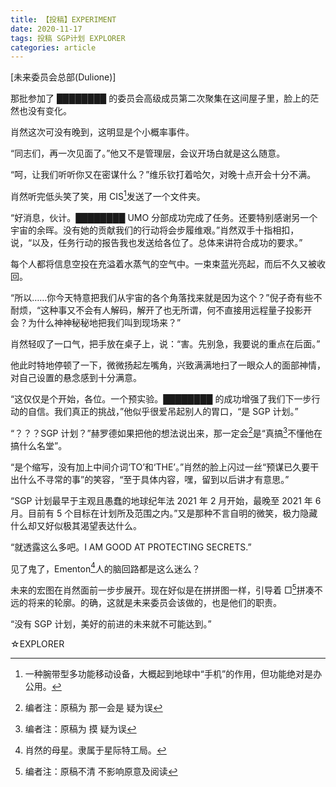 ```yaml
---
title: 【投稿】EXPERIMENT
date: 2020-11-17
tags: 投稿 SGP计划 EXPLORER
categories: article
---
```


[未来委员会总部(Dulione)]

那批参加了 ████████ 的委员会高级成员第二次聚集在这间屋子里，脸上的茫然也没有变化。

肖然这次可没有晚到，这明显是个小概率事件。

“同志们，再一次见面了。”他又不是管理层，会议开场白就是这么随意。

“呵，让我们听听你又在密谋什么？”维乐钦打着哈欠，对晚十点开会十分不满。

肖然听完低头笑了笑，用 CIS[^1]发送了一个文件夹。

“好消息，伙计。████████ UMO 分部成功完成了任务。还要特别感谢另一个宇宙的余晖。没有她的贡献我们的行动将会步履维艰。”肖然双手十指相扣，说，“以及，任务行动的报告我也发送给各位了。总体来讲符合成功的要求。”

每个人都将信息空投在充溢着水蒸气的空气中。一束束蓝光亮起，而后不久又被收回。

“所以……你今天特意把我们从宇宙的各个角落找来就是因为这个？”倪子奇有些不耐烦，“这种事又不会有人解码，解开了也无所谓，何不直接用远程量子投影开会？为什么神神秘秘地把我们叫到现场来？”

肖然轻叹了一口气，把手放在桌子上，说：“害。先别急，我要说的重点在后面。”

他此时特地停顿了一下，微微扬起左嘴角，兴致满满地扫了一眼众人的面部神情，对自己设置的悬念感到十分满意。

“这仅仅是个开始，各位。一个预实验。████████ 的成功增强了我们下一步行动的自信。我们真正的挑战，”他似乎很爱吊起别人的胃口，“是 SGP 计划。”

“？？？SGP 计划？”赫罗德如果把他的想法说出来，那一定会[^editor1]是“真搞[^editor2]不懂他在搞什么名堂”。

“是个缩写，没有加上中间介词‘TO’和‘THE’。”肖然的脸上闪过一丝“预谋已久要干出什么不寻常的事”的笑容，“至于具体内容，嘿，留到以后讲才有意思。”

“SGP 计划最早于主观且愚蠢的地球纪年法 2021 年 2 月开始，最晚至 2021 年 6 月。目前有 5 个目标在计划所及范围之内。”又是那种不言自明的微笑，极力隐藏什么却又好似极其渴望表达什么。

“就透露这么多吧。I AM GOOD AT PROTECTING SECRETS.”

见了鬼了，Ementon[^2]人的脑回路都是这么迷么？

未来的宏图在肖然面前一步步展开。现在好似是在拼拼图一样，引导着 □[^editor3]拼凑不远的将来的轮廓。的确，这就是未来委员会该做的，也是他们的职责。

“没有 SGP 计划，美好的前进的未来就不可能达到。”

☆EXPLORER

[^1]: 一种腕带型多功能移动设备，大概起到地球中“手机”的作用，但功能绝对是办公用。
[^editor1]: 编者注：原稿为 那一会是 疑为误
[^editor2]: 编者注：原稿为 摸 疑为误
[^2]: 肖然的母星。隶属于星际特工局。
[^editor3]: 编者注：原稿不清 不影响原意及阅读
